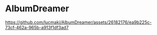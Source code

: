 # AlbumDreamer
https://github.com/lucmaki/AlbumDreamer/assets/26182176/ea9b225c-73cf-462a-965b-a913f1df3ad7
